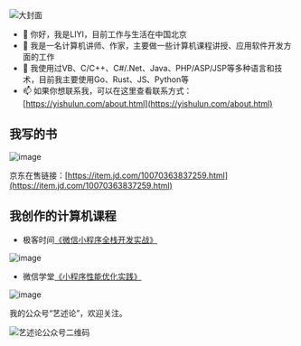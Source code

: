 ![大封面](https://github.com/rixingyike/rixingyike/assets/3161864/8ae7e18a-18a4-4e0b-b70f-4b0cf7fd6750)

- 👋 你好，我是LIYI，目前工作与生活在中国北京
- 👀 我是一名计算机讲师、作家，主要做一些计算机课程讲授、应用软件开发方面的工作
- 💖 我使用过VB、C/C++、C#/.Net、Java、PHP/ASP/JSP等多种语言和技术，目前我主要使用Go、Rust、JS、Python等
- 📫 如果你想联系我，可以在这里查看联系方式：[https://yishulun.com/about.html](https://yishulun.com/about.html)

## 我写的书

![image](https://github.com/rixingyike/rixingyike/assets/3161864/c1066e6f-ba8a-4418-8577-17c109d8a06d)

京东在售链接：[https://item.jd.com/10070363837259.html](https://item.jd.com/10070363837259.html)

## 我创作的计算机课程

- 极客时间[《微信小程序全栈开发实战》](http://gk.link/a/10AdC)

![image](https://github.com/rixingyike/rixingyike/assets/3161864/bee5396f-b043-41b8-bc99-e15d09a2f140)


- 微信学堂[《小程序性能优化实践》](https://developers.weixin.qq.com/community/business/course/000606628dc2e86dc0ddcbb115940d)

![image](https://github.com/rixingyike/rixingyike/assets/3161864/d9ee8df5-3816-417e-b948-4fca2e0a89dd)

我的公众号“艺述论”，欢迎关注。

![艺述论公众号二维码](https://github.com/rixingyike/rixingyike/assets/3161864/30b0488a-f63a-4474-b7d3-c2b5133250b6)
